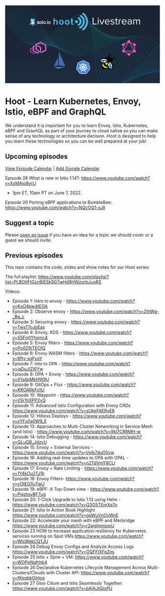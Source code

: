 ![Hoot Image](images/hoot-background.png)
# Hoot - Learn Kubernetes, Envoy, Istio, eBPF and GraphQL
We understand it is important for you to learn Envoy, Istio, Kubernetes, eBPF and GraohQL as part of your journey to cloud native so you can make sense of any technology or architecture decision. Hoot is designed to help you learn these technologies so you can be well prepared at your job!

## Upcoming episodes

[View Episode Calendar](https://calendar.google.com/calendar/embed?src=c_lnbos22onj2mi70gjf3r6211l0%40group.calendar.google.com&ctz=America%2FDenver) | [Add Google Calendar](https://calendar.google.com/calendar/u/0?cid=Y19sbmJvczIyb25qMm1pNzBnamYzcjYyMTFsMEBncm91cC5jYWxlbmRhci5nb29nbGUuY29t)

Episode 28 What is new in Istio 1.14?:  https://www.youtube.com/watch?v=XxMAjo8yrLI
- 1pm ET, 10am PT on June 7, 2022.

Episode 29 Porting eBPF applications to BumbleBee: https://www.youtube.com/watch?v=NQcOQ1-sJII

## Suggest a topic
Please [open an issue](https://github.com/solo-io/hoot/issues) if you have an idea for a topic we should cover or a guest we should invite.
## Previous episodes
This repo contains the code, slides and show notes for our Hoot series:

The full playlist:
https://www.youtube.com/playlist?list=PLBOtlFtGznBjESk9G7wHd9HWzprbJuoRS

Videos:
- Episode 1: Intro to envoy - https://www.youtube.com/watch?v=KsO4pw4tEGA
- Episode 2: Observe envoy - https://www.youtube.com/watch?v=ZthWg-_Bg_c
- Episode 3: Securing enovy - https://www.youtube.com/watch?v=TwsT7oJpEas
- Episode 4: Envoy, XDS - https://www.youtube.com/watch?v=S5Fm1Yhomc4
- Episode 5: Envoy filters - https://www.youtube.com/watch?v=Po0Z9jTECfQ
- Episode 6: Envoy WASM filters - https://www.youtube.com/watch?v=8fty-sqFyoY
- Episode 7: Into to OPA - https://www.youtube.com/watch?v=iaDuJIZj6Yw
- Episode 8: OPA + Envoy - https://www.youtube.com/watch?v=X1sdpMkHW9U
- Episode 9: GitOps + Flux - https://www.youtube.com/watch?v=KKOARkFcllU
- Episode 10: Waypoint - https://www.youtube.com/watch?v=VSr1hXPP2vQ
- Episode 11: Advanced Istio Configuration with Envoy CRDs https://www.youtube.com/watch?v=sUkeFAERvE8
- Episode 12: Hitless Deploys - https://www.youtube.com/watch?v=xYFx0a0W9_E
- Episode 13: Approaches to Multi-Cluster Networking in Service Mesh (and Istio) - https://www.youtube.com/watch?v=9kl7CR8MH-w
- Episode 14: Istio Debugging - https://www.youtube.com/watch?v=QLuQB_JdzvU
- Episode 15: Envoy + External Services - https://www.youtube.com/watch?v=Veib7duO0vw
- Episode 16: Adding real-time updates to OPA with OPAL - https://www.youtube.com/watch?v=n2TdVmY8CLI
- Episode 17: Envoy + Rate Limiting - https://www.youtube.com/watch?v=1Y4kOu2TJ1k
- Episode 18: Envoy Filters- https://www.youtube.com/watch?v=yOtEG1luTwU
- Episode 19: eBPF: A Top-Down view - https://www.youtube.com/watch?v=PqghsyBF7ug
- Episode 20: 1-Click Upgrade to Istio 1.13 using Helm - https://www.youtube.com/watch?v=Q3G5TEmXq7o
- Episode 21: Istio In Action Book Highlight https://www.youtube.com/watch?v=gpWuVnOyWnE
- Episode 22: Accelerate your mesh with eBPF and Merbridge https://www.youtube.com/watch?v=r2wgInmsqsU
- Episode 23 HOW to increase application resiliency for Kubernetes services running on Spot VMs https://www.youtube.com/watch?v=WIcWekCQTJU
- Episode 24 Debug Envoy Configs and Analyze Access Logs https://www.youtube.com/watch?v=OQFFIXFeZns
- Episode 25 Istio + Spire + VM: https://www.youtube.com/watch?v=WOPoNqfrhb4
- Episode 26 Declarative Kubernetes Lifecycle Management Across Multi-Clusters/Clouds 
with Cluster API: https://www.youtube.com/watch?v=fKeqbkGiHog
- Episode 27 Gloo Cilium and Istio Seamlessly Together: https://www.youtube.com/watch?v=bAjAJtQioPU
